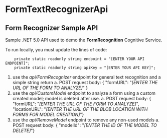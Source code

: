 # FormTextRecognizerApi
## Form Recognizer Sample API

Sample .NET 5.0 API used to demo the **FormRecognition** Cognitive Service.

To run locally, you must update the lines of code: 

        private static readonly string endpoint = "[ENTER YOUR API ENDPOINT]";
        private static readonly string apiKey = "[ENTER YOUR API KEY]";
        
        
1. use the *api/FormRecognizer* endpoint for general text recognition and a simple string return
  a. POST request body: {  "formURL": "*[ENTER THE URL OF THE FORM TO ANALYZE]*" } 
2. use the *api/CustomModel* endpoint to analyze a form using a custom created model; model is deleted after use.
  a. POST request body:  {  "formURL": "*[ENTER THE URL OF THE FORM TO ANALYZE]*",  "locationURL": "*[ENTER THE URL OF THE BLOB LOCATION WITH FORMS FOR MODEL CREATION]*"}
3. use the *api/RemoveModel* endpoint to remove any non-used models 
  a. POST request body:  {  "modelId": "*[ENTER THE ID OF THE MODEL TO DELETE]*"}
  
  
